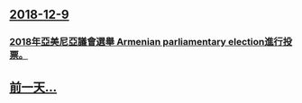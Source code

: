 ## [2018-12-9](/zh/news/2018/12/9/index.md)

### [2018年亞美尼亞議會選舉 Armenian parliamentary election進行投票。 ](/zh/news/2018/12/9/2018年亞美尼亞議會選舉-Armenian-parliamentary-election進行投票.md)
## [前一天...](/zh/news/2018/12/8/index.md)

